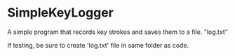# SimpleKeyLogger
A simple program that records key strokes and saves them to a file. "log.txt"

If testing, be sure to create 'log.txt' file in same folder as code.
